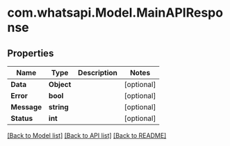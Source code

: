
# com.whatsapi.Model.MainAPIResponse

## Properties

Name | Type | Description | Notes
------------ | ------------- | ------------- | -------------
**Data** | **Object** |  | [optional] 
**Error** | **bool** |  | [optional] 
**Message** | **string** |  | [optional] 
**Status** | **int** |  | [optional] 

[[Back to Model list]](../README.md#documentation-for-models)
[[Back to API list]](../README.md#documentation-for-api-endpoints)
[[Back to README]](../README.md)

